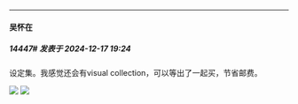 ﻿
*****

####  吴怀在  
##### 14447#       发表于 2024-12-17 19:24

设定集。我感觉还会有visual collection，可以等出了一起买，节省邮费。

<img src="https://p.sda1.dev/20/0426db0ca3035dec8e603a76d926b97e/image.png" referrerpolicy="no-referrer">
<img src="https://p.sda1.dev/20/c8190fe37b4bc1c79ac5e430a1c4bcb9/image.png" referrerpolicy="no-referrer">

